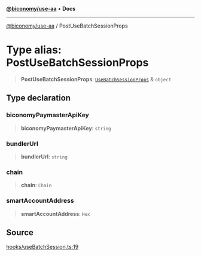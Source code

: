 [**@biconomy/use-aa**](../README.md) • **Docs**

***

[@biconomy/use-aa](../globals.md) / PostUseBatchSessionProps

# Type alias: PostUseBatchSessionProps

> **PostUseBatchSessionProps**: [`UseBatchSessionProps`](UseBatchSessionProps.md) & `object`

## Type declaration

### biconomyPaymasterApiKey

> **biconomyPaymasterApiKey**: `string`

### bundlerUrl

> **bundlerUrl**: `string`

### chain

> **chain**: `Chain`

### smartAccountAddress

> **smartAccountAddress**: `Hex`

## Source

[hooks/useBatchSession.ts:19](https://github.com/bcnmy/useAA/blob/main/src/hooks/useBatchSession.ts#L19)
